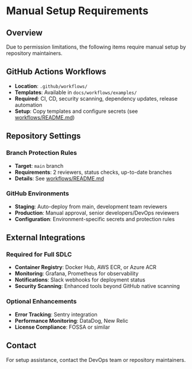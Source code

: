 # Manual Setup Requirements

## Overview
Due to permission limitations, the following items require manual setup by repository maintainers.

## GitHub Actions Workflows
- **Location**: `.github/workflows/`
- **Templates**: Available in `docs/workflows/examples/`
- **Required**: CI, CD, security scanning, dependency updates, release automation
- **Setup**: Copy templates and configure secrets (see [workflows/README.md](workflows/README.md))

## Repository Settings
### Branch Protection Rules
- **Target**: `main` branch
- **Requirements**: 2 reviewers, status checks, up-to-date branches
- **Details**: See [workflows/README.md](workflows/README.md#step-4-branch-protection-rules)

### GitHub Environments
- **Staging**: Auto-deploy from main, development team reviewers
- **Production**: Manual approval, senior developers/DevOps reviewers
- **Configuration**: Environment-specific secrets and protection rules

## External Integrations
### Required for Full SDLC
- **Container Registry**: Docker Hub, AWS ECR, or Azure ACR
- **Monitoring**: Grafana, Prometheus for observability
- **Notifications**: Slack webhooks for deployment status
- **Security Scanning**: Enhanced tools beyond GitHub native scanning

### Optional Enhancements
- **Error Tracking**: Sentry integration
- **Performance Monitoring**: DataDog, New Relic
- **License Compliance**: FOSSA or similar

## Contact
For setup assistance, contact the DevOps team or repository maintainers.